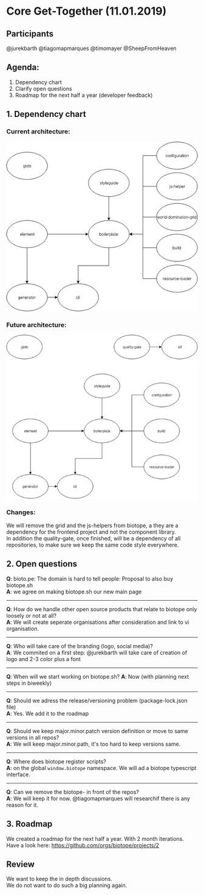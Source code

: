 # Core Get-Together (11.01.2019)
## Participants
@jurekbarth @tiagomapmarques @timomayer @SheepFromHeaven

## Agenda:
1. Dependency chart
2. Clarify open questions
3. Roadmap for the next half a year (developer feedback)

## 1. Dependency chart
### Current architecture:
![image of current architecture](./img/biotope-architecture--old.jpg)

### Future architecture:
![image of current architecture](./img/biotope-architecture--new.jpg)

### Changes:
We will remove the grid and the js-helpers from biotope, a they are a dependency for the frontend project and not the component library.  
In addition the quality-gate, once finished, will be a dependency of all repositories, to make sure we keep the same code style everywhere.

## 2. Open questions
__Q__: bioto.pe: The domain is hard to tell people: Proposal to also buy biotope.sh  
__A__: we agree on making biotope.sh our new main page
<hr>

__Q__: How do we handle other open source products that relate to biotope only loosely or not at all?  
__A__: We will create seperate organisations after consideration and link to vi organisation.  
<hr>

__Q__: Who will take care of the branding (logo, social media)?  
__A__: We commited on a first step: @jurekbarth will take care of creation of logo and 2-3 color plus a font  
<hr>

__Q__: When will we start working on biotope.sh?
__A__: Now (with planning next steps in biweekly)
<hr>

__Q__: Should we adress the release/versioning problem (package-lock.json file)  
__A__: Yes. We add it to the roadmap
<hr>

__Q__: Should we keep major.minor.patch version definition or move to same versions in all repos?  
__A__: We will keep major.minor.path, it's too hard to keep versions same.
<hr>

__Q__: Where does biotope register scripts?   
__A__: on the global `window.biotope` namespace. We will ad a biotope typescript interface.
<hr>

__Q__: Can we remove the biotope- in front of the repos?  
__A__: We will keep it for now. @tiagomapmarques will researchif there is any reason for it.
 
## 3. Roadmap
 We created a roadmap for the next half a year. With 2 month iterations. Have a look here:  https://github.com/orgs/biotope/projects/2

## Review
We want to keep the in depth discussions.  
We do not want to do such a big planning again.
